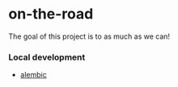 # on-the-road
The goal of this project is to as much as we can!

### Local development
* [alembic](./readme/ALEMBIC.md)
